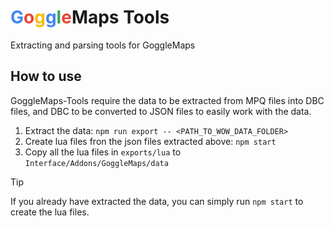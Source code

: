 # <font color="#4285f4">G</font><font color="#ea4335">o</font><font color="#fbbc05">g</font><font color="#4285f4">g</font><font color="#34a853">l</font><font color="#ea4335">e</font>Maps Tools

Extracting and parsing tools for GoggleMaps

## How to use

GoggleMaps-Tools require the data to be extracted from MPQ files into DBC files, and DBC to be converted to JSON files to easily work with the data.

1. Extract the data:
   `npm run export -- <PATH_TO_WOW_DATA_FOLDER>`
2. Create lua files fron the json files extracted above:
   `npm start`
3. Copy all the lua files in `exports/lua` to `Interface/Addons/GoggleMaps/data`

> [!TIP]
> If you already have extracted the data, you can simply run `npm start` to create the lua files.
